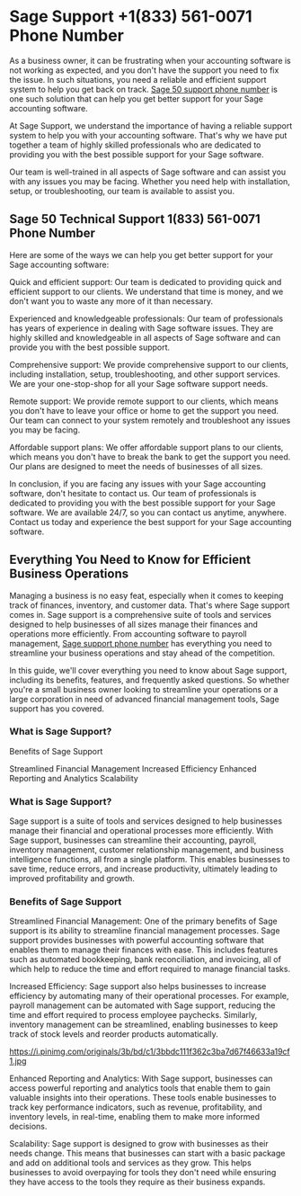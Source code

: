 # Sage Support +1(833) 561-0071 Phone Number 

As a business owner, it can be frustrating when your accounting software is not working as expected, and you don't have the support you need to fix the issue. In such situations, you need a reliable and efficient support system to help you get back on track. <a href="https://www.accountings-age-50.net/"> Sage 50 support phone number</a> is one such solution that can help you get better support for your Sage accounting software.

At Sage Support, we understand the importance of having a reliable support system to help you with your accounting software. That's why we have put together a team of highly skilled professionals who are dedicated to providing you with the best possible support for your Sage software.

Our team is well-trained in all aspects of Sage software and can assist you with any issues you may be facing. Whether you need help with installation, setup, or troubleshooting, our team is available to assist you.

<h2>Sage 50 Technical Support 1(833) 561-0071 Phone Number</h2>

Here are some of the ways we can help you get better support for your Sage accounting software:

Quick and efficient support: Our team is dedicated to providing quick and efficient support to our clients. We understand that time is money, and we don't want you to waste any more of it than necessary.

Experienced and knowledgeable professionals: Our team of professionals has years of experience in dealing with Sage software issues. They are highly skilled and knowledgeable in all aspects of Sage software and can provide you with the best possible support.

Comprehensive support: We provide comprehensive support to our clients, including installation, setup, troubleshooting, and other support services. We are your one-stop-shop for all your Sage software support needs.

Remote support: We provide remote support to our clients, which means you don't have to leave your office or home to get the support you need. Our team can connect to your system remotely and troubleshoot any issues you may be facing.

Affordable support plans: We offer affordable support plans to our clients, which means you don't have to break the bank to get the support you need. Our plans are designed to meet the needs of businesses of all sizes.

In conclusion, if you are facing any issues with your Sage accounting software, don't hesitate to contact us. Our team of professionals is dedicated to providing you with the best possible support for your Sage software. We are available 24/7, so you can contact us anytime, anywhere. Contact us today and experience the best support for your Sage accounting software.

<h2>Everything You Need to Know for Efficient Business Operations</h2>
Managing a business is no easy feat, especially when it comes to keeping track of finances, inventory, and customer data. That's where Sage support comes in. Sage support is a comprehensive suite of tools and services designed to help businesses of all sizes manage their finances and operations more efficiently. From accounting software to payroll management, <a href="https://www.givesendgo.com/sagesupportphonenumber">Sage support phone number</a> has everything you need to streamline your business operations and stay ahead of the competition.

In this guide, we'll cover everything you need to know about Sage support, including its benefits, features, and frequently asked questions. So whether you're a small business owner looking to streamline your operations or a large corporation in need of advanced financial management tools, Sage support has you covered.

<h3>What is Sage Support?</h3>
Benefits of Sage Support

Streamlined Financial Management
Increased Efficiency
Enhanced Reporting and Analytics
Scalability

<h3>What is Sage Support?</h3>

Sage support is a suite of tools and services designed to help businesses manage their financial and operational processes more efficiently. With Sage support, businesses can streamline their accounting, payroll, inventory management, customer relationship management, and business intelligence functions, all from a single platform. This enables businesses to save time, reduce errors, and increase productivity, ultimately leading to improved profitability and growth.

<h3>Benefits of Sage Support</h3>

Streamlined Financial Management:
One of the primary benefits of Sage support is its ability to streamline financial management processes. Sage support provides businesses with powerful accounting software that enables them to manage their finances with ease. This includes features such as automated bookkeeping, bank reconciliation, and invoicing, all of which help to reduce the time and effort required to manage financial tasks.

Increased Efficiency:
Sage support also helps businesses to increase efficiency by automating many of their operational processes. For example, payroll management can be automated with Sage support, reducing the time and effort required to process employee paychecks. Similarly, inventory management can be streamlined, enabling businesses to keep track of stock levels and reorder products automatically.

https://i.pinimg.com/originals/3b/bd/c1/3bbdc111f362c3ba7d67f46633a19cf1.jpg

Enhanced Reporting and Analytics:
With Sage support, businesses can access powerful reporting and analytics tools that enable them to gain valuable insights into their operations. These tools enable businesses to track key performance indicators, such as revenue, profitability, and inventory levels, in real-time, enabling them to make more informed decisions.

Scalability:
Sage support is designed to grow with businesses as their needs change. This means that businesses can start with a basic package and add on additional tools and services as they grow. This helps businesses to avoid overpaying for tools they don't need while ensuring they have access to the tools they require as their business expands.
